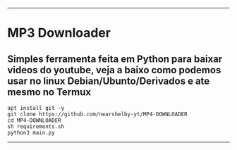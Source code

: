 <hr>
<h1>MP3 Downloader</h1>

<h2>Simples ferramenta feita em Python para baixar videos do youtube, veja a baixo como podemos usar no linux Debian/Ubunto/Derivados e ate mesmo no Termux</h2>


```
apt install git -y
git clone https://github.com/nearshelby-yt/MP4-DOWNLOADER
cd MP4-DOWNLOADER
sh requirements.sh
python3 main.py
```
<hr>

